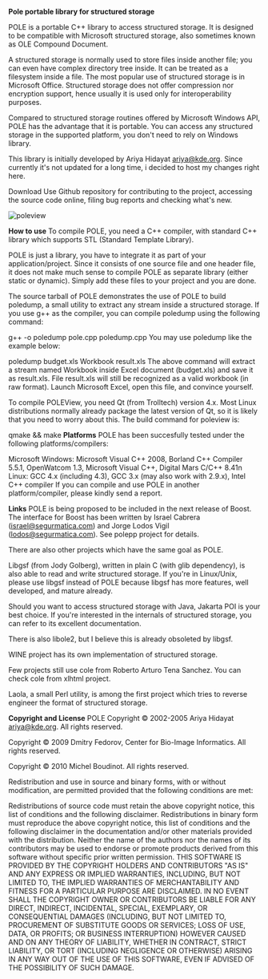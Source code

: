 **Pole
portable library for structured storage**

POLE is a portable C++ library to access structured storage. It is designed to be compatible with Microsoft structured storage, also sometimes known as OLE Compound Document.

A structured storage is normally used to store files inside another file; you can even have complex directory tree inside. It can be treated as a filesystem inside a file. The most popular use of structured storage is in Microsoft Office. Structured storage does not offer compression nor encryption support, hence usually it is used only for interoperability purposes.

Compared to structured storage routines offered by Microsoft Windows API, POLE has the advantage that it is portable. You can access any structured storage in the supported platform, you don't need to rely on Windows library.

This library is initially developed by Ariya Hidayat <ariya@kde.org>. Since currently it's not updated for a long time, i decided to host my changes right here.

Download
Use Github repository for contributing to the project, accessing the source code online, filing bug reports and checking what's new.

![poleview](https://github.com/user-attachments/assets/80e86427-b54f-4868-9df4-70000006b22d)

**How to use**
To compile POLE, you need a C++ compiler, with standard C++ library which supports STL (Standard Template Library).

POLE is just a library, you have to integrate it as part of your application/project. Since it consists of one source file and one header file, it does not make much sense to compile POLE as separate library (either static or dynamic). Simply add these files to your project and you are done.

The source tarball of POLE demonstrates the use of POLE to build poledump, a small utility to extract any stream inside a structured storage. If you use g++ as the compiler, you can compile poledump using the following command:

g++ -o poledump pole.cpp poledump.cpp
You may use poledump like the example below:

poledump budget.xls Workbook result.xls
The above command will extract a stream named Workbook inside Excel document (budget.xls) and save it as result.xls. File result.xls will still be recognized as a valid workbook (in raw format). Launch Microsoft Excel, open this file, and convince yourself.

To compile POLEView, you need Qt (from Trolltech) version 4.x. Most Linux distributions normally already package the latest version of Qt, so it is likely that you need to worry about this. The build command for poleview is:

qmake && make
**Platforms**
POLE has been succesfully tested under the following platforms/compilers:

Microsoft Windows: Microsoft Visual C++ 2008, Borland C++ Compiler 5.5.1, OpenWatcom 1.3, Microsoft Visual C++, Digital Mars C/C++ 8.41n
Linux: GCC 4.x (including 4.3), GCC 3.x (may also work with 2.9.x), Intel C++ compiler
If you can compile and use POLE in another platform/compiler, please kindly send a report.

**Links**
POLE is being proposed to be included in the next release of Boost. The interface for Boost has been written by Israel Cabrera (israel@segurmatica.com) and Jorge Lodos Vigil (lodos@segurmatica.com). See polepp project for details.

There are also other projects which have the same goal as POLE.

Libgsf (from Jody Golberg), written in plain C (with glib dependency), is also able to read and write structured storage. If you're in Linux/Unix, please use libgsf instead of POLE because libgsf has more features, well developed, and mature already.

Should you want to access structured storage with Java, Jakarta POI is your best choice. If you're interested in the internals of structured storage, you can refer to its excellent documentation.

There is also libole2, but I believe this is already obsoleted by libgsf.

WINE project has its own implementation of structured storage.

Few projects still use cole from Roberto Arturo Tena Sanchez. You can check cole from xlhtml project.

Laola, a small Perl utility, is among the first project which tries to reverse engineer the format of structured storage.

**Copyright and License**
POLE Copyright © 2002-2005 Ariya Hidayat <ariya@kde.org>. All rights reserved.

Copyright © 2009 Dmitry Fedorov, Center for Bio-Image Informatics. All rights reserved.

Copyright © 2010 Michel Boudinot. All rights reserved.

Redistribution and use in source and binary forms, with or without modification, are permitted provided that the following conditions are met:

Redistributions of source code must retain the above copyright notice, this list of conditions and the following disclaimer.
Redistributions in binary form must reproduce the above copyright notice, this list of conditions and the following disclaimer in the documentation and/or other materials provided with the distribution.
Neither the name of the authors nor the names of its contributors may be used to endorse or promote products derived from this software without specific prior written permission.
THIS SOFTWARE IS PROVIDED BY THE COPYRIGHT HOLDERS AND CONTRIBUTORS "AS IS" AND ANY EXPRESS OR IMPLIED WARRANTIES, INCLUDING, BUT NOT LIMITED TO, THE IMPLIED WARRANTIES OF MERCHANTABILITY AND FITNESS FOR A PARTICULAR PURPOSE ARE DISCLAIMED. IN NO EVENT SHALL THE COPYRIGHT OWNER OR CONTRIBUTORS BE LIABLE FOR ANY DIRECT, INDIRECT, INCIDENTAL, SPECIAL, EXEMPLARY, OR CONSEQUENTIAL DAMAGES (INCLUDING, BUT NOT LIMITED TO, PROCUREMENT OF SUBSTITUTE GOODS OR SERVICES; LOSS OF USE, DATA, OR PROFITS; OR BUSINESS INTERRUPTION) HOWEVER CAUSED AND ON ANY THEORY OF LIABILITY, WHETHER IN CONTRACT, STRICT LIABILITY, OR TORT (INCLUDING NEGLIGENCE OR OTHERWISE) ARISING IN ANY WAY OUT OF THE USE OF THIS SOFTWARE, EVEN IF ADVISED OF THE POSSIBILITY OF SUCH DAMAGE.
